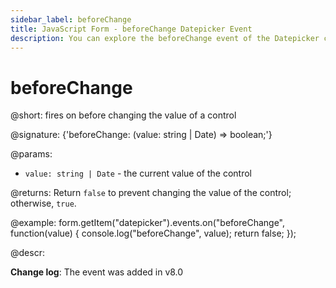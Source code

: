 ```yaml
---
sidebar_label: beforeChange
title: JavaScript Form - beforeChange Datepicker Event 
description: You can explore the beforeChange event of the Datepicker control of Form in the documentation of the DHTMLX JavaScript UI library. Browse developer guides and API reference, try out code examples and live demos, and download a free 30-day evaluation version of DHTMLX Suite 7.
---
```


# beforeChange

@short: fires on before changing the value of a control

@signature: {'beforeChange: (value: string | Date) => boolean;'}

@params:
- `value: string | Date` - the current value of the control

@returns:
Return `false` to prevent changing the value of the control; otherwise, `true`.

@example:
form.getItem("datepicker").events.on("beforeChange", function(value) {
    console.log("beforeChange", value);
    return false;
});

@descr:

**Change log**: The event was added in v8.0
